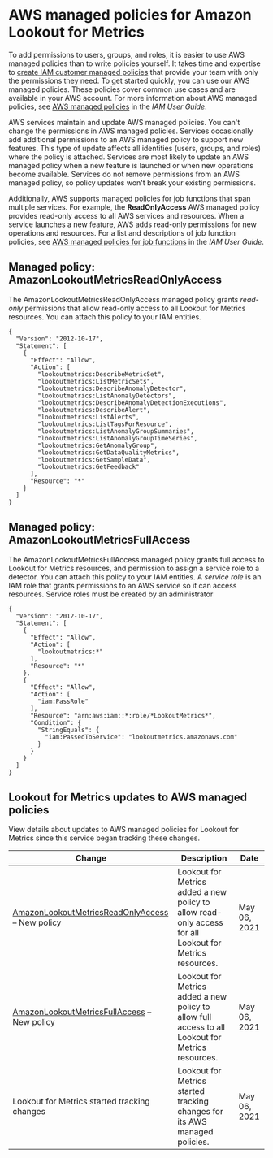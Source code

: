 # AWS managed policies for Amazon Lookout for Metrics<a name="security-iam-awsmanpol"></a>

To add permissions to users, groups, and roles, it is easier to use AWS managed policies than to write policies yourself\. It takes time and expertise to [create IAM customer managed policies](https://docs.aws.amazon.com/IAM/latest/UserGuide/access_policies_create-console.html) that provide your team with only the permissions they need\. To get started quickly, you can use our AWS managed policies\. These policies cover common use cases and are available in your AWS account\. For more information about AWS managed policies, see [AWS managed policies](https://docs.aws.amazon.com/IAM/latest/UserGuide/access_policies_managed-vs-inline.html#aws-managed-policies) in the *IAM User Guide*\.

AWS services maintain and update AWS managed policies\. You can't change the permissions in AWS managed policies\. Services occasionally add additional permissions to an AWS managed policy to support new features\. This type of update affects all identities \(users, groups, and roles\) where the policy is attached\. Services are most likely to update an AWS managed policy when a new feature is launched or when new operations become available\. Services do not remove permissions from an AWS managed policy, so policy updates won't break your existing permissions\.

Additionally, AWS supports managed policies for job functions that span multiple services\. For example, the **ReadOnlyAccess** AWS managed policy provides read\-only access to all AWS services and resources\. When a service launches a new feature, AWS adds read\-only permissions for new operations and resources\. For a list and descriptions of job function policies, see [AWS managed policies for job functions](https://docs.aws.amazon.com/IAM/latest/UserGuide/access_policies_job-functions.html) in the *IAM User Guide*\.

## Managed policy: AmazonLookoutMetricsReadOnlyAccess<a name="security-iam-awsmanpol-ReadOnlyAccess"></a>

The AmazonLookoutMetricsReadOnlyAccess managed policy grants *read\-only* permissions that allow read\-only access to all Lookout for Metrics resources\. You can attach this policy to your IAM entities\. 

```
{
  "Version": "2012-10-17",
  "Statement": [
    {
      "Effect": "Allow",
      "Action": [
        "lookoutmetrics:DescribeMetricSet",
        "lookoutmetrics:ListMetricSets",
        "lookoutmetrics:DescribeAnomalyDetector",
        "lookoutmetrics:ListAnomalyDetectors",
        "lookoutmetrics:DescribeAnomalyDetectionExecutions",
        "lookoutmetrics:DescribeAlert",
        "lookoutmetrics:ListAlerts",
        "lookoutmetrics:ListTagsForResource",
        "lookoutmetrics:ListAnomalyGroupSummaries",
        "lookoutmetrics:ListAnomalyGroupTimeSeries",
        "lookoutmetrics:GetAnomalyGroup",
        "lookoutmetrics:GetDataQualityMetrics",
        "lookoutmetrics:GetSampleData",
        "lookoutmetrics:GetFeedback"
      ],
      "Resource": "*"
    }
  ]
}
```

## Managed policy: AmazonLookoutMetricsFullAccess<a name="security-iam-awsmanpol-FullAccess"></a>

The AmazonLookoutMetricsFullAccess managed policy grants full access to Lookout for Metrics resources, and permission to assign a service role to a detector\. You can attach this policy to your IAM entities\. A *service role* is an IAM role that grants permissions to an AWS service so it can access resources\. Service roles must be created by an administrator

```
{
  "Version": "2012-10-17",
  "Statement": [
    {
      "Effect": "Allow",
      "Action": [
        "lookoutmetrics:*"
      ],
      "Resource": "*"
    },
    {
      "Effect": "Allow",
      "Action": [
        "iam:PassRole"
      ],
      "Resource": "arn:aws:iam::*:role/*LookoutMetrics*",
      "Condition": {
        "StringEquals": {
          "iam:PassedToService": "lookoutmetrics.amazonaws.com"
        }
      }
    }
  ]
}
```

## Lookout for Metrics updates to AWS managed policies<a name="security-iam-awsmanpol-updates"></a>

View details about updates to AWS managed policies for Lookout for Metrics since this service began tracking these changes\.


| Change | Description | Date | 
| --- | --- | --- | 
|  [AmazonLookoutMetricsReadOnlyAccess](#security-iam-awsmanpol-ReadOnlyAccess) – New policy  |  Lookout for Metrics added a new policy to allow read\-only access for all Lookout for Metrics resources\.  | May 06, 2021 | 
|  [AmazonLookoutMetricsFullAccess](#security-iam-awsmanpol-FullAccess) – New policy  | Lookout for Metrics added a new policy to allow full access to all Lookout for Metrics resources\. | May 06, 2021 | 
|  Lookout for Metrics started tracking changes  |  Lookout for Metrics started tracking changes for its AWS managed policies\.  | May 06, 2021 | 